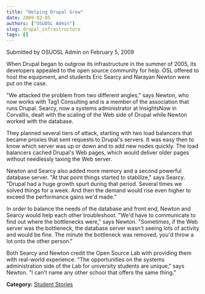 ```yaml
---
title: "Helping Drupal Grow"
date: 2009-02-05
authors: ["OSUOSL Admin"]
slug: drupal_infrastructure
tags: []
---
```


Submitted by OSUOSL Admin on February 5, 2009

When Drupal began to outgrow its infrastructure in the summer of 2005, its developers appealed to the open source
community for help. OSL offered to host the equipment, and students Eric Searcy and Narayan Newton were put on the case.

"We attacked the problem from two different angles," says Newton, who now works with Tag1 Consulting and is a member of
the association that runs Drupal. Searcy, now a systems administrator at InsightsNow in Corvallis, dealt with the
scaling of the Web side of Drupal while Newton worked with the database.

They planned several tiers of attack, starting with two load balancers that became proxies that sent requests to
Drupal's servers. It was easy then to know which server was up or down and to add new nodes quickly. The load balancers
cached Drupal's Web pages, which would deliver older pages without needlessly taxing the Web server.

Newton and Searcy also added more memory and a second powerful database server. "At that point things started to
stabilize," says Searcy. "Drupal had a huge growth spurt during that period. Several times we solved things for a week.
And then the demand would rise even higher to exceed the performance gains we'd made."

In order to balance the needs of the database and front end, Newton and Searcy would help each other troubleshoot. "We'd
have to communicate to find out where the bottlenecks were," says Newton. "Sometimes, if the Web server was the
bottleneck, the database server wasn't seeing lots of activity and would be fine. The minute the bottleneck was removed,
you'd throw a lot onto the other person."

Both Searcy and Newton credit the Open Source Lab with providing them with real-world experience. "The opportunities on
the systems administration side of the Lab for university students are unique," says Newton. "I can't name any other
school that offers the same thing."

**Category:** [Student Stories](/student-stories)
